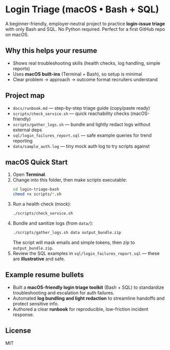 # Login Triage (macOS • Bash + SQL)

A beginner-friendly, employer‑neutral project to practice **login-issue triage** with only Bash and SQL. No Python required. Perfect for a first GitHub repo on macOS.

## Why this helps your resume
- Shows real troubleshooting skills (health checks, log handling, simple reports)
- Uses **macOS built-ins** (Terminal + Bash), so setup is minimal
- Clear problem → approach → outcome format recruiters understand

## Project map
- `docs/runbook.md` — step-by-step triage guide (copy/paste ready)
- `scripts/check_service.sh` — quick reachability checks (macOS-friendly)
- `scripts/gather_logs.sh` — bundle and lightly redact logs without external deps
- `sql/login_failures_report.sql` — safe example queries for trend reporting
- `data/sample_auth.log` — tiny mock auth log to try scripts against

## macOS Quick Start
1. Open **Terminal**.
2. Change into this folder, then make scripts executable:
   ```bash
   cd login-triage-bash
   chmod +x scripts/*.sh
   ```
3. Run a health check (mock):
   ```bash
   ./scripts/check_service.sh
   ```
4. Bundle and sanitize logs (from `data/`):
   ```bash
   ./scripts/gather_logs.sh data output_bundle.zip
   ```
   The script will mask emails and simple tokens, then zip to `output_bundle.zip`.
5. Review the SQL examples in `sql/login_failures_report.sql` — these are **illustrative** and safe.

## Example resume bullets
- Built a **macOS-friendly login triage toolkit** (Bash + SQL) to standardize troubleshooting and escalation for auth failures.
- Automated **log bundling and light redaction** to streamline handoffs and protect sensitive info.
- Authored a clear **runbook** for reproducible, low-friction incident response.

## License
MIT
